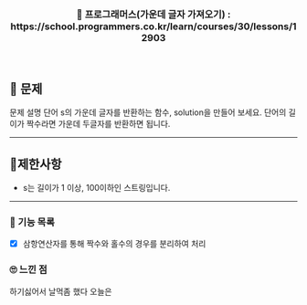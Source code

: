 <h3 align="center"> 
    📢 프로그래머스(가운데 글자 가져오기) : https://school.programmers.co.kr/learn/courses/30/lessons/12903
</h3>

<br>

## 🚀 문제

문제 설명
단어 s의 가운데 글자를 반환하는 함수, solution을 만들어 보세요. 단어의 길이가 짝수라면 가운데 두글자를 반환하면 됩니다.

---

## 🚦제한사항
- s는 길이가 1 이상, 100이하인 스트링입니다.


---

### 📜 기능 목록
- [x] 삼항연산자를 통해 짝수와 홀수의 경우를 분리하여 처리

### 🙄 느낀 점
하기싫어서 날먹좀 했다 오늘은